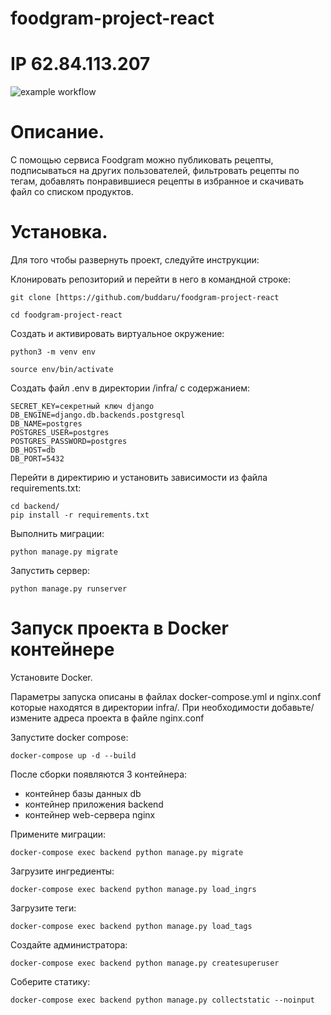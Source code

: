 #  foodgram-project-react
#  IP 62.84.113.207
![example workflow](https://github.com/GrebenchukEvgeniy/foodgram-project-react/actions/workflows/foodgram_workflow.yml/badge.svg)

# Описание. 



С помощью сервиса Foodgram можно публиковать рецепты, подписываться на других пользователей, фильтровать рецепты по тегам, добавлять понравившиеся рецепты в избранное и скачивать файл со списком продуктов.


# Установка.


Для того чтобы развернуть проект, следуйте инструкции:

Клонировать репозиторий и перейти в него в командной строке:

```
git clone [https://github.com/buddaru/foodgram-project-react
```

```
cd foodgram-project-react
```

Cоздать и активировать виртуальное окружение:

```
python3 -m venv env
```

```
source env/bin/activate

```
Cоздать файл .env в директории /infra/ с содержанием:

```
SECRET_KEY=секретный ключ django
DB_ENGINE=django.db.backends.postgresql
DB_NAME=postgres
POSTGRES_USER=postgres
POSTGRES_PASSWORD=postgres
DB_HOST=db
DB_PORT=5432
```

Перейти в директирию и установить зависимости из файла requirements.txt:

```
cd backend/
pip install -r requirements.txt
```

Выполнить миграции:

```
python manage.py migrate
```

Запустить сервер:

```
python manage.py runserver
```

# Запуск проекта в Docker контейнере

Установите Docker.

Параметры запуска описаны в файлах docker-compose.yml и nginx.conf которые находятся в директории infra/.
При необходимости добавьте/измените адреса проекта в файле nginx.conf

Запустите docker compose:

```
docker-compose up -d --build
```

После сборки появляются 3 контейнера:

- контейнер базы данных db
- контейнер приложения backend
- контейнер web-сервера nginx

Примените миграции:

```
docker-compose exec backend python manage.py migrate
```

Загрузите ингредиенты:

```
docker-compose exec backend python manage.py load_ingrs
```

Загрузите теги:

```
docker-compose exec backend python manage.py load_tags
```

Создайте администратора:

```
docker-compose exec backend python manage.py createsuperuser
```

Соберите статику:
```
docker-compose exec backend python manage.py collectstatic --noinput
```

